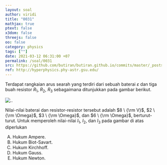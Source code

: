 ```yaml
---
layout: soal
author: viridi
title: "0031"
mathjax: true
ptext: false
x3dom: false
threejs: false
oo: false
category: physics
tags: [""]
date: 2021-03-12 06:31:00 +07
permalink: /soal/0031
src: https://github.com/butiran/butiran.github.io/commits/master/_posts/soal/03/2021-03-12-blank-1.md
ref: http://hyperphysics.phy-astr.gsu.edu/
---
```

Terdapat rangkaian arus searah yang terdiri dari sebuah baterai $\varepsilon$ dan tiga buah resistor $R_1$, $R_2$, $R_3$ sebagaimana ditunjukkan pada gambar berikut.

![..](/assets/img/soal/03/0030.png)

Nilai-nilai baterai dan resistor-resistor tersebut adalah $8 \ {\rm V}$, $2 \ {\rm \Omega}$, $3 \ {\rm \Omega}$, dan $6 \ {\rm \Omega}$, berturut-turut. Untuk memperoleh nilai-nilai $I_1$, $I_2$, dan $I_3$ pada gambar di atas diperlukan

<ol type="A">
<li>Hukum Ampere.
<li>Hukum Biot-Savart.
<li>Hukum Kirchhoff.
<li>Hukum Gauss.
<li>Hukum Newton.
